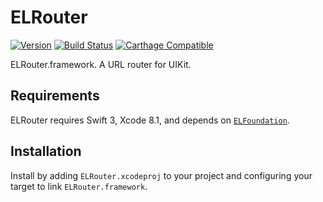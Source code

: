 # ELRouter 

[![Version](https://img.shields.io/badge/version-v4.0.0-blue.svg)](https://github.com/Electrode-iOS/ELRouter/releases/latest)
[![Build Status](https://travis-ci.org/Electrode-iOS/ELRouter.svg?branch=master)](https://travis-ci.org/Electrode-iOS/ELRouter)
[![Carthage Compatible](https://img.shields.io/badge/Carthage-compatible-4BC51D.svg?style=flat)](https://github.com/Carthage/Carthage)

ELRouter.framework. A URL router for UIKit.

## Requirements

ELRouter requires Swift 3, Xcode 8.1, and depends on [`ELFoundation`](https://github.com/Electrode-iOS/ELFoundation).

## Installation

Install by adding `ELRouter.xcodeproj` to your project and configuring your target to link `ELRouter.framework`.
